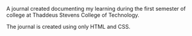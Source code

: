 A journal created documenting my learning during the first semester of college at Thaddeus Stevens College of Technology.

The journal is created using only HTML and CSS. 
